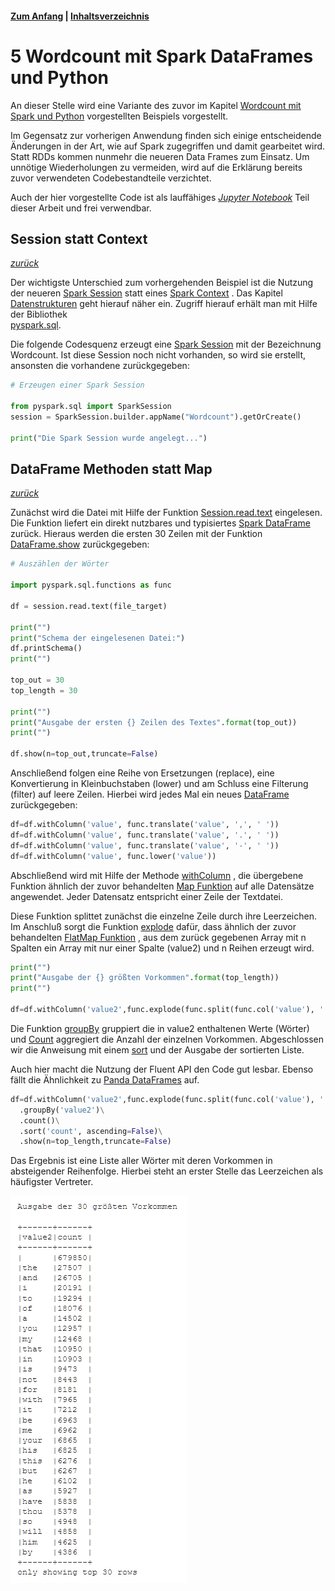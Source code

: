 #### [Zum Anfang](README.md "zur Startseite") | [Inhaltsverzeichnis](00_Inhaltsverzeichnis.md "zum Inhaltsverzeichnis")

# 5 Wordcount mit Spark DataFrames und Python

An dieser Stelle wird eine Variante des zuvor im Kapitel
[Wordcount mit Spark und Python](04_Wordcount_mit_Spark_RDDs_und_Python.md "zum Kapitel")
vorgestellten Beispiels vorgestellt.
 
Im Gegensatz zur vorherigen Anwendung finden sich einige entscheidende Änderungen in der Art, wie auf Spark 
zugegriffen und damit gearbeitet wird. Statt RDDs kommen nunmehr die neueren Data Frames zum Einsatz. Um unnötige 
Wiederholungen zu vermeiden, wird auf die Erklärung bereits zuvor verwendeten Codebestandteile verzichtet. 

Auch der hier vorgestellte Code ist als lauffähiges 
[_Jupyter Notebook_](notebook/Wordcount_mit_Spark_DataFrame.ipynb "zum Notebook")
Teil dieser Arbeit und frei verwendbar.

## Session statt Context

[_zurück_](05_Wordcount_mit_Spark_DataFrames_und_Python.md#5-wordcount-mit-spark-dataframes-und-python "Zurück")

Der wichtigste Unterschied zum vorhergehenden Beispiel ist die Nutzung der neueren
[Spark Session](https://spark.apache.org/docs/latest/sql-getting-started.html "zur Dokumentation")
statt eines
[Spark Context](https://spark.apache.org/docs/3.1.1/api/python/reference/api/pyspark.SparkContext.html "zur Dokumentation")
. Das Kapitel 
[Datenstrukturen](02_Datenstrukturen.md) geht hierauf näher ein. Zugriff hierauf erhält man mit Hilfe der Bibliothek  
[pyspark.sql](https://spark.apache.org/docs/2.4.0/api/python/pyspark.sql.html "zur Dokumentation").

Die folgende Codesquenz erzeugt eine
[Spark Session](https://spark.apache.org/docs/latest/sql-getting-started.html "zur Dokumentation") 
mit der Bezeichnung Wordcount. Ist diese Session noch nicht vorhanden, so wird sie erstellt, ansonsten die vorhandene 
zurückgegeben:

```python
# Erzeugen einer Spark Session

from pyspark.sql import SparkSession
session = SparkSession.builder.appName("Wordcount").getOrCreate()

print("Die Spark Session wurde angelegt...")
```

## DataFrame Methoden statt Map

[_zurück_](05_Wordcount_mit_Spark_DataFrames_und_Python.md#5-wordcount-mit-spark-dataframes-und-python "Zurück")

Zunächst wird die Datei mit Hilfe der Funktion 
[Session.read.text](https://spark.apache.org/docs/latest/sql-getting-started.html#creating-dataframes "zur Dokumentation")
eingelesen. Die Funktion liefert ein direkt nutzbares und typisiertes 
[Spark DataFrame](https://spark.apache.org/docs/latest/sql-programming-guide.html "zur Dokumentation") 
zurück. Hieraus werden die ersten 30 Zeilen mit der Funktion 
[DataFrame.show](https://spark.apache.org/docs/latest/api/python/reference/api/pyspark.sql.DataFrame.show.html "zur Dokumentation")
zurückgegeben:

```python
# Auszählen der Wörter

import pyspark.sql.functions as func

df = session.read.text(file_target)

print("")
print("Schema der eingelesenen Datei:")
df.printSchema()
print("")

top_out = 30
top_length = 30

print("")
print("Ausgabe der ersten {} Zeilen des Textes".format(top_out))
print("")

df.show(n=top_out,truncate=False)
```

Anschließend folgen eine Reihe von Ersetzungen (replace), eine Konvertierung in Kleinbuchstaben (lower) und am Schluss 
eine Filterung (filter) auf leere Zeilen. Hierbei wird jedes Mal ein neues
[DataFrame](https://spark.apache.org/docs/latest/sql-programming-guide.html "zur Dokumentation")
zurückgegeben:

```python
df=df.withColumn('value', func.translate('value', ',', ' '))
df=df.withColumn('value', func.translate('value', '.', ' '))
df=df.withColumn('value', func.translate('value', '-', ' '))
df=df.withColumn('value', func.lower('value'))
```

Abschließend wird mit Hilfe der Methode 
[withColumn](https://spark.apache.org/docs/latest/api/python/reference/api/pyspark.sql.DataFrame.withColumn.html "zur Dokumentation") 
, die übergebene Funktion ähnlich der zuvor behandelten
[Map Funktion](02_Datenstrukturen.md#transformationen-und-aktionen "zum Abschnitt")
auf alle Datensätze angewendet. Jeder Datensatz entspricht einer Zeile der Textdatei.

Diese Funktion splittet zunächst die einzelne Zeile durch ihre Leerzeichen. Im Anschluß sorgt die Funktion 
[explode](https://spark.apache.org/docs/latest/api/python/reference/api/pyspark.sql.functions.explode.html "zur Dokumentation") 
dafür, dass ähnlich der zuvor behandelten 
[FlatMap Funktion](02_Datenstrukturen.md#transformationen-und-aktionen "zum Abschnitt")
, aus dem zurück gegebenen Array mit n Spalten ein Array mit nur einer Spalte (value2) und n Reihen erzeugt wird.

```python
print("")
print("Ausgabe der {} größten Vorkommen".format(top_length))
print("")

df=df.withColumn('value2',func.explode(func.split(func.col('value'), ' ')))\
```

Die Funktion 
[groupBy](https://spark.apache.org/docs/latest/api/python/reference/api/pyspark.sql.DataFrame.groupBy.html "zur Dokumentation")
gruppiert die in value2 enthaltenen Werte (Wörter) und 
[Count](https://spark.apache.org/docs/latest/api/python/reference/api/pyspark.sql.DataFrame.count.html "zur Dokumentation")
aggregiert die Anzahl der einzelnen Vorkommen. Abgeschlossen wir die Anweisung mit einem 
[sort](https://spark.apache.org/docs/latest/api/python/reference/api/pyspark.sql.DataFrame.sort.html "zur Dokumentation")
und der Ausgabe der sortierten Liste. 

Auch hier macht die Nutzung der Fluent API den Code gut lesbar. Ebenso fällt die Ähnlichkeit zu 
[Panda DataFrames](https://pandas.pydata.org/docs/reference/api/pandas.DataFrame.html "zur Dokumentation")
auf.

```python
df=df.withColumn('value2',func.explode(func.split(func.col('value'), ' ')))\
  .groupBy('value2')\
  .count()\
  .sort('count', ascending=False)\
  .show(n=top_length,truncate=False)
```  

Das Ergebnis ist eine Liste aller Wörter mit deren Vorkommen in absteigender Reihenfolge. Hierbei steht an erster Stelle
das Leerzeichen als häufigster Vertreter.

![dataframe_wörter.png](./assets/dataframe_wörter.png "Ausgabe der Wortliste in absteigender Reihenfolge im Notebook")
